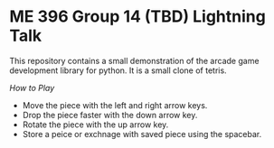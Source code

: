 # ME 396 Group 14 (TBD) Lightning Talk 

This repository contains a small demonstration of the arcade game development library for python. It is a small clone of tetris.

*How to Play*

* Move the piece with the left and right arrow keys.
* Drop the piece faster with the down arrow key.
* Rotate the piece with the up arrow key.
* Store a peice or exchnage with saved piece using the spacebar.
